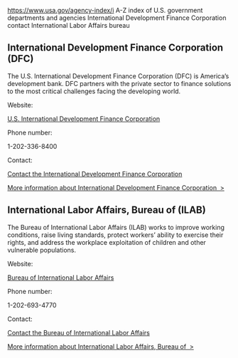

https://www.usa.gov/agency-index/i
A-Z index of U.S. government departments and agencies
International Development Finance Corporation contact
International Labor Affairs bureau

International Development Finance Corporation (DFC)
---------------------------------------------------

The U.S. International Development Finance Corporation (DFC) is America’s development bank. DFC partners with the private sector to finance solutions to the most critical challenges facing the developing world.

Website:

[U.S. International Development Finance Corporation](https://www.dfc.gov)

Phone number:

1-202-336-8400

Contact:

[Contact the International Development Finance Corporation](https://www.dfc.gov/who-we-are/contact)

[More information about International Development Finance Corporation  >](https://www.usa.gov/agencies/u-s-international-development-finance-corporation)

International Labor Affairs, Bureau of (ILAB)
---------------------------------------------

The Bureau of International Labor Affairs (ILAB) works to improve working conditions, raise living standards, protect workers’ ability to exercise their rights, and address the workplace exploitation of children and other vulnerable populations.

Website:

[Bureau of International Labor Affairs](https://www.dol.gov/agencies/ilab)

Phone number:

1-202-693-4770

Contact:

[Contact the Bureau of International Labor Affairs](https://www.dol.gov/general/contact)

[More information about International Labor Affairs, Bureau of  >](https://www.usa.gov/agencies/bureau-of-international-labor-affairs)
